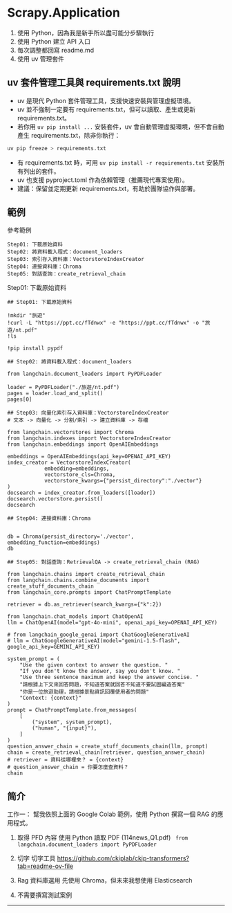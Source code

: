# Scrapy.Application

1. 使用 Python，因為我是新手所以盡可能分步驟執行
2. 使用 Python 建立 API 入口
3. 每次調整都回寫 readme.md
4. 使用 uv 管理套件

## uv 套件管理工具與 requirements.txt 說明

- uv 是現代 Python 套件管理工具，支援快速安裝與管理虛擬環境。
- uv 並不強制一定要有 requirements.txt，但可以讀取、產生或更新 requirements.txt。
- 若你用 `uv pip install ...` 安裝套件，uv 會自動管理虛擬環境，但不會自動產生 requirements.txt，除非你執行：

```bash
uv pip freeze > requirements.txt
```

- 有 requirements.txt 時，可用 `uv pip install -r requirements.txt` 安裝所有列出的套件。
- uv 也支援 pyproject.toml 作為依賴管理（推薦現代專案使用）。
- 建議：保留並定期更新 requirements.txt，有助於團隊協作與部署。

## 範例

參考範例

```
Step01: 下載原始資料
Step02: 將資料載入程式：document_loaders
Step03: 索引存入資料庫：VectorstoreIndexCreator
Step04: 連接資料庫：Chroma
Step05: 對話查詢：create_retrieval_chain
```

Step01: 下載原始資料

```
## Step01: 下載原始資料

!mkdir "旅遊"
!curl -L "https://ppt.cc/fTdnwx" -e "https://ppt.cc/fTdnwx" -o "旅遊/nt.pdf"
!ls
```

```
!pip install pypdf
```

```
## Step02: 將資料載入程式：document_loaders

from langchain.document_loaders import PyPDFLoader

loader = PyPDFLoader("./旅遊/nt.pdf")
pages = loader.load_and_split()
pages[0]

```

```
## Step03: 向量化索引存入資料庫：VectorstoreIndexCreator
# 文本 -> 向量化 -> 分割/索引 -> 建立資料庫 -> 存檔

from langchain.vectorstores import Chroma
from langchain.indexes import VectorstoreIndexCreator
from langchain.embeddings import OpenAIEmbeddings

embeddings = OpenAIEmbeddings(api_key=OPENAI_API_KEY)
index_creator = VectorstoreIndexCreator(
            embedding=embeddings,
            vectorstore_cls=Chroma,
            vectorstore_kwargs={"persist_directory":"./vector"}
)
docsearch = index_creator.from_loaders([loader])
docsearch.vectorstore.persist()
docsearch
```

```
## Step04: 連接資料庫：Chroma


db = Chroma(persist_directory='./vector', embedding_function=embeddings)
db
```

```
## Step05: 對話查詢：RetrievalQA -> create_retrieval_chain (RAG)

from langchain.chains import create_retrieval_chain
from langchain.chains.combine_documents import create_stuff_documents_chain
from langchain_core.prompts import ChatPromptTemplate

retriever = db.as_retriever(search_kwargs={"k":2})

from langchain.chat_models import ChatOpenAI
llm = ChatOpenAI(model="gpt-4o-mini", openai_api_key=OPENAI_API_KEY)

# from langchain_google_genai import ChatGoogleGenerativeAI
# llm = ChatGoogleGenerativeAI(model="gemini-1.5-flash", google_api_key=GEMINI_API_KEY)

system_prompt = (
    "Use the given context to answer the question. "
    "If you don't know the answer, say you don't know. "
    "Use three sentence maximum and keep the answer concise. "
    "請根據上下文來回答問題，不知道答案就回答不知道不要試圖編造答案"
    "你是一位旅遊助理，請根據景點資訊回覆使用者的問題"
    "Context: {context}"
)
prompt = ChatPromptTemplate.from_messages(
    [
        ("system", system_prompt),
        ("human", "{input}"),
    ]
)
question_answer_chain = create_stuff_documents_chain(llm, prompt)
chain = create_retrieval_chain(retriever, question_answer_chain)
# retriever = 資料從哪裡來？ = {context}
# question_answer_chain = 你要怎麼查資料？
chain
```

## 简介

工作一：
幫我依照上面的 Google Colab 範例，使用 Python 撰寫一個 RAG 的應用程式。

1. 取得 PFD 內容 使用 Python 讀取 PDF (114news_Q1.pdf) `
from langchain.document_loaders import PyPDFLoader`
2. 切字
   切字工具
   https://github.com/ckiplab/ckip-transformers?tab=readme-ov-file

3. Rag 資料庫選用 先使用 Chroma，但未來我想使用 Elasticsearch

4. 不需要撰寫測試案例

---
